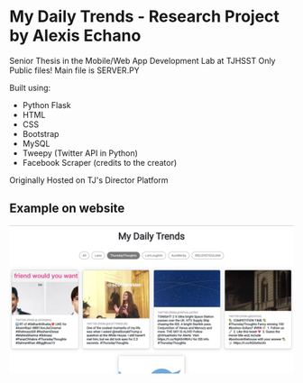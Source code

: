 # My Daily Trends - Research Project by Alexis Echano
Senior Thesis in the Mobile/Web App Development Lab at TJHSST
Only Public files! Main file is SERVER.PY

Built using:
* Python Flask
* HTML
* CSS
* Bootstrap
* MySQL
* Tweepy (Twitter API in Python)
* Facebook Scraper (credits to the creator)

Originally Hosted on TJ's Director Platform

## Example on website
![Website home](example-mdt.png)
